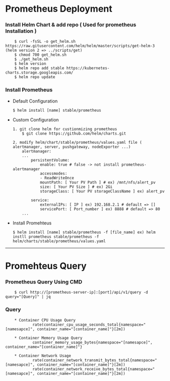 # Prometheus Deployment

### Install Helm Chart & add repo ( Used for prometheus Installation )

        $ curl -fsSL -o get_helm.sh https://raw.gitusercontent.com/helm/helm/master/scripts/get-helm-3 (helm version 2 => ../scripts/get)
        $ chmod 700 get_helm.sh
        $ ./get_helm.sh
        $ helm version
        $ helm repo add stable https://kubernetes-charts.storage.googleapis.com/
        $ helm repo update 

### Install Prometheus
-   Default Configuration

        $ helm install [name] stable/prometheus
        
-   Custom Configuration

        1. git clone helm for custionmizing prometheus
            $ git clone https://github.com/helm/charts.git

        2. modify helm/chart/stable/prometheus/values.yaml file ( alertmanager, server, pushgateway, nodeExporter ...)
            alertmanager:
            ...
                persistentVolume:
                    enable: true # false -> not install prometheus-alertmanager
                    accessmodes:
                    - ReadWriteOnce
                    mountPath: [ Your PV Path ] # ex) /mnt/nfs/alert_pv
                    size: [ Your PV Size ] # ex) 2Gi
                    storageClass: [ Your PV storageClassName ] ex) alert_pv
                    
                service:
                    externalIPs: [ IP ] ex) 192.168.2.1 # default => []
                    servicePort: [ Port_number ] ex) 8888 # default => 80
            ...
-   Install Promehteus 

        $ helm install [name] stable/prometheus -f [file_name] ex) helm instll prometheus stable/prometheus -f helm/charts/stable/prometheus/values.yaml
        
<hr/>

# Promehteus Query

### Prometheus Query Using CMD
        $ curl http://[prometheus-server-ip]:[port]/api/v1/query -d query="[Query]" | jq

### Query
        * Container CPU Usage Query
                rate(container_cpu_usage_seconds_total{namespace="[namesapce]", container_name="[container_name]"}[2m])

        * Container Memory Usage Query
                container_memory_usage_bytes{namespace="[namesapce]", container_name="[container_name]"}

        * Container Network Usage
                rate(container_network_transmit_bytes_total{namespace="[namesapce]", container_name="[container_name]"}[2m])
                rate(container_network_receive_bytes_total{namespace="[namesapce]", container_name="[container_name]"}[2m])
